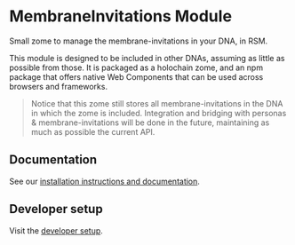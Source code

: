 # MembraneInvitations Module

Small zome to manage the membrane-invitations in your DNA, in RSM.

This module is designed to be included in other DNAs, assuming as little as possible from those. It is packaged as a holochain zome, and an npm package that offers native Web Components that can be used across browsers and frameworks.

> Notice that this zome still stores all membrane-invitations in the DNA in which the zome is included. Integration and bridging with personas & membrane-invitations will be done in the future, maintaining as much as possible the current API.

## Documentation

See our [installation instructions and documentation](https://holochain-open-dev.github.io/membrane-invitations).

## Developer setup

Visit the [developer setup](/dev-setup.md).
